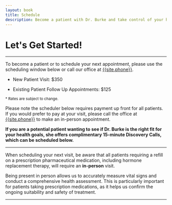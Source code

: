 ```yaml
---
layout: book
title: Schedule
description: Become a patient with Dr. Burke and take control of your health today! Take advantage of a complimentary meet and greet appointment with Dr. Tara Burke, NMD.
---
```

<div>
    <h1>Let's Get Started!</h1>
</div>

***

To become a patient or to schedule your next appointment, please use the scheduling window below or call our office at <a href="tel:+{{site.functionalPhone}}">{{site.phone}}</a>. 

- New Patient Visit: $350

- Existing Patient Follow Up Appointments: $125

<sub>* Rates are subject to change.</sub> 

Please note the scheduler below requires payment up front for all patients. If you would prefer to pay at your visit, please call the office at <a href="tel:+{{site.functionalPhone}}">{{site.phone}}</a> to make an in-person appointment.

<b>If you are a potential patient wanting to see if Dr. Burke is the right fit for your health goals, she offers complimentary 15-minute Discovery Calls, which can be scheduled below.</b>

***

When scheduling your next visit, be aware that all patients requiring a refill on a prescription pharmaceutical medication, including hormone replacement therapy, will require an <b>in-person</b> visit.

Being present in person allows us to accurately measure vital signs and conduct a comprehensive health assessment. This is particularly important for patients taking prescription medications, as it helps us confirm the ongoing suitability and safety of treatment.

***
